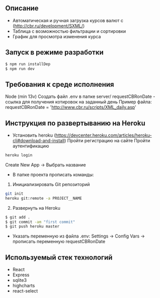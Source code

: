 ## Описание
* Автоматическая и ручная загрузка курсов валют с (http://cbr.ru/development/SXML/)
* Таблица с возможностью фильтрации и сортировки
* График для просмотра изменения курса

## Запуск в режиме разработки

```sh
$ npm run installDep  
$ npm run dev
```

## Требования к среде исполнения
Node (min 13v)
Создать файл .env в папке server/ 
requestCBRonDate - ссылка для получения котировок на заданный день 
Пример файла: 
requestCBRonDate = 'http://www.cbr.ru/scripts/XML_daily.asp'

## Инструкция по развертыванию на Heroku
* Установить heroku (https://devcenter.heroku.com/articles/heroku-cli#download-and-install)
Пройти регистрацию на сайте
Пройти аутентификацию 
```sh
heroku login 
```
Create New App -> Выбрать название 

* В папке проекта прописать команды:
1. Инициализировать Git репозиторий
```sh
git init
heroku git:remote -a PROJECT__NAME
```
2. Развернуть на Heroku
```sh
$ git add .
$ git commit -am "first commit"
$ git push heroku master
```
* Указать переменную из файла .env:
Settings -> Config Vars  ->  прописать переменную requestCBRonDate


## Используемый стек технологий

* React 
* Express
* sqlite3
* highcharts
* react-select


